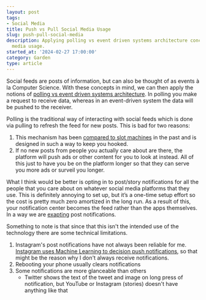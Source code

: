 ```yaml
---
layout: post
tags:
- Social Media
title: Push vs Pull Social Media Usage
slug: push-pull-social-media
description: Applying polling vs event driven systems architecture concepts to social
  media usage.
started_at: '2024-02-27 17:00:00'
category: Garden
type: article
---
```


Social feeds are posts of information, but can also be thought of as events à la Computer Science. With these concepts in mind, we can then apply the notions of [polling vs event driven systems architecture](https://www.softwarepragmatism.com/polling-event-driven). In polling you make a request to receive data, whereas in an event-driven system the data will be pushed to the receiver.

Polling is the traditional way of interacting with social feeds which is done via pulling to refresh the feed for new posts. This is bad for two reasons:
1. This mechanism has been [compared to slot machines](https://www.theguardian.com/technology/2018/may/08/social-media-copies-gambling-methods-to-create-psychological-cravings) in the past and is designed in such a way to keep you hooked.
2. If no new posts from people you actually care about are there, the platform will push ads or other content for you to look at instead. All of this just to have you be on the platform longer so that they can serve you more ads or surveil you longer.

What I think would be better is opting in to post/story notifications for all the people that you care about on whatever social media platforms that they use. This is definitely annoying to set up, but it’s a one-time setup effort so the cost is pretty much zero amortized in the long run. As a result of this, your notification center becomes the feed rather than the apps themselves. In a way we are [exapting](https://www.sciencedirect.com/science/article/abs/pii/S0169534713001407) post notifications. 

Something to note is that since that this isn't the intended use of the technology there are some technical limitations. 
1. Instagram's post notifications have not always been reliable for me. [Instagram uses Machine Learning to decision push notifications](https://engineering.fb.com/2022/10/31/ml-applications/instagram-notification-management-machine-learning/), so that might be the reason why I don't always receive notifications.
2. Rebooting your phone usually clears notifications
3. Some notifications are more glanceable than others
    * Twitter shows the text of the tweet and image on long press of notification, but YouTube or Instagram (stories) doesn't have anything like that